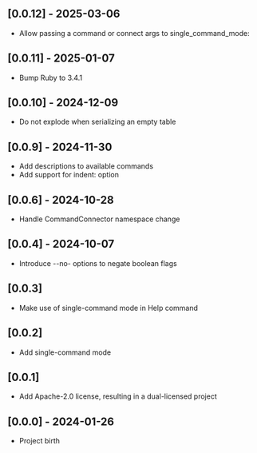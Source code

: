 ## [0.0.12] - 2025-03-06

- Allow passing a command or connect args to single_command_mode:

## [0.0.11] - 2025-01-07

- Bump Ruby to 3.4.1

## [0.0.10] - 2024-12-09

- Do not explode when serializing an empty table

## [0.0.9] - 2024-11-30

- Add descriptions to available commands
- Add support for indent: option

## [0.0.6] - 2024-10-28

- Handle CommandConnector namespace change

## [0.0.4] - 2024-10-07

- Introduce --no- options to negate boolean flags

## [0.0.3]

- Make use of single-command mode in Help command

## [0.0.2]

- Add single-command mode

## [0.0.1]

- Add Apache-2.0 license, resulting in a dual-licensed project

## [0.0.0] - 2024-01-26

- Project birth

